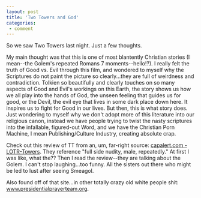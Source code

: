 ```yaml
---
layout: post
title: 'Two Towers and God'
categories:
 - comment
---
```


So we saw Two Towers last night. Just a few thoughts.




My main thought was that this is one of most blantently Christian stories (I mean--the Golem's repeated Romans 7 moments--hello!?). I really felt the truth of Good vs. Evil through this film, and wondered to myself why the Scriptures do not paint the picture so clearly...they are full of weirdness and contradiction. Tolkien so beautifully and clearly touches on so many aspects of Good and Evil's workings on this Earth, the story shows us how we all play into the hands of God, the unseen feeling that guides us for good, or the Devil, the evil eye that lives in some dark place down here. It inspires us to fight for Good in our lives. But then, this is what story does. Just wondering to myself why we don't adopt more of this literature into our religious canon, instead we have people trying to twist the nasty scriptures into the infallable, figured-out Word, and we have the Christian Porn Machine, I mean Publishing/Culture Industry, creating absolute crap.



Check out this review of TT from an, um, far-right source: <a href="http://www.capalert.com/capreports/lotr-towers.htm">capalert.com - LOTR-Towers</a>. They reference "full side nudity, male, repeatedly." At first I was like, what the?? Then I read the review--they are talking about the Golem. I can't stop laughing...too funny. All the sisters out there who might be led to lust after seeing Smeagol. 



Also found off of that site...in other totally crazy old white people shit: <a href="http://www.presidentialprayerteam.org/index.htm">www.presidentialprayerteam.org</a>.
